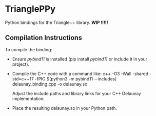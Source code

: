 # TrianglePPy
Python bindings for the Triangle++ library. **WIP !!!!!**

## Compilation Instructions

To compile the binding:
 - Ensure *pybind11* is installed (pip install *pybind11* or include it in your project).

 - Compile the C++ code with a command like:
    c++ -O3 -Wall -shared -std=c++17 -fPIC $(python3 -m pybind11 --includes) delaunay_binding.cpp -o delaunay.so

    Adjust the include paths and library links for your C++ Delaunay implementation.

 - Place the resulting delaunay.so in your Python path.


